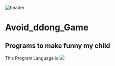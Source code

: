 ![header](https://capsule-render.vercel.app/api?type=shark&color=auto&height=300&section=header&text=dodge%20ddong&fontSize=90)

# Avoid_ddong_Game

## Programs to make funny my child 

This Program Language is <img src="https://img.shields.io/badge/Python-3776AB?style=flat&logo=Python&logoColor=black"/>
